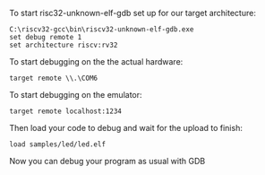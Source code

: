 To start risc32-unknown-elf-gdb set up for our target architecture:
```
C:\riscv32-gcc\bin\riscv32-unknown-elf-gdb.exe
set debug remote 1
set architecture riscv:rv32
```

To start debugging on the the actual hardware:
```
target remote \\.\COM6
```

To start debugging on the emulator:
```
target remote localhost:1234
```

Then load your code to debug and wait for the upload to finish:
```
load samples/led/led.elf
```

Now you can debug your program as usual with GDB
